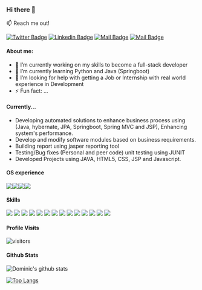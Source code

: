 ### Hi there 👋


:mailbox: Reach me out!

[![Twitter Badge](https://img.shields.io/badge/-@101Dominic-1ca0f1?style=flat&labelColor=1ca0f1&logo=twitter&logoColor=white&link=https://twitter.com/101Dominic)](https://twitter.com/101Dominic) [![Linkedin Badge](https://img.shields.io/badge/dominic-kgoete-0211318a?style=flat&labelColor=0211318a&logo=linkedin&logoColor=white)](https://www.linkedin.com/in/dominic-kgoete-0211318a/) [![Mail Badge](https://img.shields.io/badge/-@_domi_02-e84393?style=flat&labelColor=e84393&logo=instagram&logoColor=white)](https://www.instagram.com/_domi_02/) [![Mail Badge](https://img.shields.io/badge/-dkgoete-c0392b?style=flat&labelColor=c0392b&logo=gmail&logoColor=white)](mailto:dkgoete@gmail.com)


#### About me:

- 🔭 I’m currently working on my skills to become a full-stack developer
- 🌱 I’m currently learning Python and Java (Springboot)
- 🤔 I’m looking for help with getting a Job or Internship with real world experience in Development
- ⚡ Fun fact: ...

#### Currently...
- Developing automated solutions to enhance business process using (Java, hybernate, JPA, Springboot, Spring MVC and JSP), Enhancing system's performance.
- Develop and modify software modules based on business requirements.
- Building report using jasper reporting tool
- Testing/Bug fixes (Personal and peer code) unit testing using JUNIT
- Developed Projects using JAVA, HTML5, CSS, JSP and Javascript.

#### OS experience

<img src="https://img.shields.io/badge/Android-3DDC84?style=for-the-badge&logo=android&logoColor=white" /><img src="https://img.shields.io/badge/iOS-000000?style=for-the-badge&logo=ios&logoColor=white" /><img src="https://img.shields.io/badge/Ubuntu-E95420?style=for-the-badge&logo=ubuntu&logoColor=white" /><img src="https://img.shields.io/badge/Windows-0078D6?style=for-the-badge&logo=windows&logoColor=white" />

#### Skills

<img src="https://img.shields.io/badge/Python-3776AB?style=for-the-badge&logo=python&logoColor=white" />

<img src="https://img.shields.io/badge/HTML-239120?style=for-the-badge&logo=html5&logoColor=white" />

<img src="https://img.shields.io/badge/CSS-239120?style=for-the-badge&logo=css3&logoColor=white" />

<img src="https://img.shields.io/badge/JavaScript-F7DF1E?style=for-the-badge&logo=javascript&logoColor=black" />

<img src="https://img.shields.io/badge/Javascript-323330?style=for-the-badge&logo=javascript&logoColor=F7DF1E" />

<img src="https://img.shields.io/badge/HTML5-E34F26?style=for-the-badge&logo=html5&logoColor=white" />

<img src="https://img.shields.io/badge/Java-ED8B00?style=for-the-badge&logo=java&logoColor=white" />

<img src="https://img.shields.io/badge/Markdown-000000?style=for-the-badge&logo=markdown&logoColor=white" />

<img src="https://img.shields.io/badge/Spring-6DB33F?style=for-the-badge&logo=spring&logoColor=white" />

<img src="https://img.shields.io/badge/MySQL-00000F?style=for-the-badge&logo=mysql&logoColor=white" />

<img src="https://img.shields.io/badge/Microsoft_Excel-217346?style=for-the-badge&logo=microsoft-excel&logoColor=white" />

<img src="https://img.shields.io/badge/Microsoft_PowerPoint-B7472A?style=for-the-badge&logo=microsoft-powerpoint&logoColor=white" />

<img src="https://img.shields.io/badge/Microsoft_Office-D83B01?style=for-the-badge&logo=microsoft-office&logoColor=white" />

<img src="https://img.shields.io/badge/Microsoft_Word-2B579A?style=for-the-badge&logo=microsoft-word&logoColor=white" />



#### Profile Visits

![visitors](https://visitor-badge.glitch.me/badge?page_id=lorthbroth.lorthbroth)

#### Github Stats
![Dominic's github stats](https://github-readme-stats.vercel.app/api?username=lorthbroth&count_private=true&theme=tokyonight&hide=contribs,prs)

[![Top Langs](https://github-readme-stats.vercel.app/api/top-langs/?username=lorthbroth&layout=compact)](https://github.com/lorthbroth/github-readme-stats)


